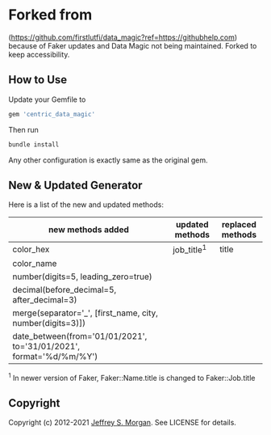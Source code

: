 # Forked from 
(https://github.com/firstlutfi/data_magic?ref=https://githubhelp.com) because of Faker updates and Data Magic not being maintained.  Forked to keep accessibility.

## How to Use

Update your Gemfile to

````ruby
gem 'centric_data_magic'
````
Then run 
````ruby
bundle install
````
Any other configuration is exactly same as the original gem.

## New & Updated Generator

Here is a list of the new and updated methods:

| new methods added | updated methods | replaced methods |
| --- | --- | --- |
| color_hex | job_title<sup>1</sup> | title |
| color_name | 
| number(digits=5, leading_zero=true) |
| decimal(before_decimal=5, after_decimal=3) |
| merge(separator='_', [first_name, city, number(digits=3)]) |
| date_between(from='01/01/2021', to='31/01/2021', format='%d/%m/%Y') |

<sup>1</sup> In newer version of Faker, Faker::Name.title is changed to Faker::Job.title

## Copyright

Copyright (c) 2012-2021 [Jeffrey S. Morgan](https://github.com/cheezy/data_magic). See LICENSE for details.
